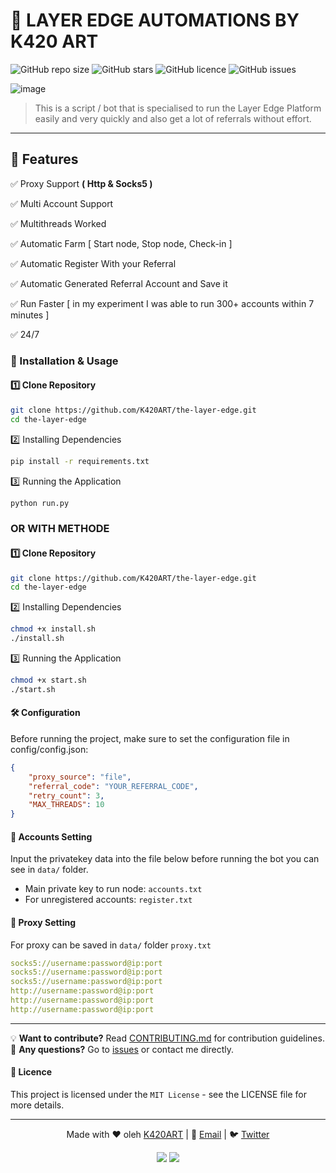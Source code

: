# 🚀 LAYER EDGE AUTOMATIONS BY K420 ART

![GitHub repo size](https://img.shields.io/github/repo-size/K420ART/repository)
![GitHub stars](https://img.shields.io/github/stars/K420ART/repository?style=social)
![GitHub licence](https://img.shields.io/github/license/K420ART/repository)
![GitHub issues](https://img.shields.io/github/issues/K420ART/repository)

![image](https://github.com/user-attachments/assets/e76de53d-3d9b-4f96-bb9e-fee2cf914038)

> This is a script / bot that is specialised to run the Layer Edge Platform easily and very quickly and also get a lot of referrals without effort.

---

## 🌟 Features

✅ Proxy Support **( Http & Socks5 )**

✅ Multi Account Support

✅ Multithreads Worked

✅ Automatic Farm [ Start node, Stop node, Check-in ] 

✅ Automatic Register With your Referral

✅ Automatic Generated Referral Account and Save it

✅ Run Faster [ in my experiment I was able to run 300+ accounts within 7 minutes ]

✅ 24/7


### 🔧 Installation & Usage

#### **1️⃣ Clone Repository**
```bash
git clone https://github.com/K420ART/the-layer-edge.git
cd the-layer-edge
````

2️⃣ Installing Dependencies
```bash
pip install -r requirements.txt
```
3️⃣ Running the Application
```bash
python run.py
```

### OR WITH METHODE 

#### **1️⃣ Clone Repository**
```bash
git clone https://github.com/K420ART/the-layer-edge.git
cd the-layer-edge
````

2️⃣ Installing Dependencies
```bash
chmod +x install.sh
./install.sh
```
3️⃣ Running the Application
```bash
chmod +x start.sh
./start.sh
```

#### 🛠 Configuration
Before running the project, make sure to set the configuration file in config/config.json:

```json
{
    "proxy_source": "file",
    "referral_code": "YOUR_REFERRAL_CODE",
    "retry_count": 3, 
    "MAX_THREADS": 10
}
```

#### 🔐 Accounts Setting 
Input the privatekey data into the file below before running the bot you can see in `data/` folder.

 - Main private key to run node: `accounts.txt`
 - For unregistered accounts: `register.txt`

#### 🛜 Proxy Setting 
For proxy can be saved in `data/` folder `proxy.txt`

```yaml
socks5://username:password@ip:port
socks5://username:password@ip:port
socks5://username:password@ip:port
http://username:password@ip:port
http://username:password@ip:port
http://username:password@ip:port
```

---
💡 **Want to contribute?** Read [CONTRIBUTING.md](CONTRIBUTING.md) for contribution guidelines.  
📌 **Any questions?**      Go to [issues](https://github.com/K420ART/repository/issues) or contact me directly.  

#### 📜 Licence

This project is licensed under the `MIT License` - see the LICENSE file for more details.

---

<p align="center">
  Made with ❤️ oleh <a href="https://github.com/K420ART">K420ART</a> | 
  📧 <a href="mailto:your.email@example.com">Email</a> | 
  🐦 <a href="https://twitter.com/yourhandle">Twitter</a>
</p>

<p align="center">
  <img src="https://img.shields.io/github/stars/K420ART/repository?style=social">
  <img src="https://img.shields.io/github/forks/K420ART/repository?style=social">
</p>

